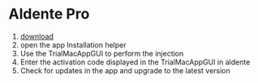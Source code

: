 # Aldente Pro

1. [download](https://github.com/TrialMacApp/TrialMacApp/releases/tag/aldente)
2. open the app Installation helper
3. Use the TrialMacAppGUI to perform the injection
4. Enter the activation code displayed in the TrialMacAppGUI in aldente
5. Check for updates in the app and upgrade to the latest version
